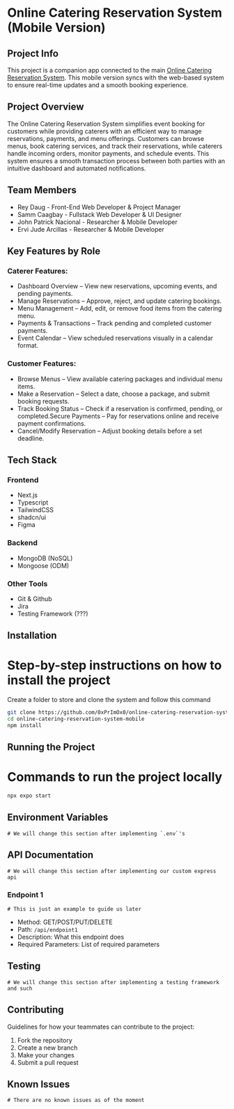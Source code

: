 # Online Catering Reservation System (Mobile Version)

## Project Info

This project is a companion app connected to the main [Online Catering Reservation System](https://github.com/0xPrImOx0/Online-Catering-Reservation-System.git). This mobile version syncs with the web-based system to ensure real-time updates and a smooth booking experience.

## Project Overview

The Online Catering Reservation System simplifies event booking for customers while providing caterers with an efficient way to manage reservations, payments, and menu offerings. Customers can browse menus, book catering services, and track their reservations, while caterers handle incoming orders, monitor payments, and schedule events. This system ensures a smooth transaction process between both parties with an intuitive dashboard and automated notifications.

## Team Members

- Rey Daug - Front-End Web Developer & Project Manager
- Samm Caagbay - Fullstack Web Developer & UI Designer
- John Patrick Nacional - Researcher & Mobile Developer
- Ervi Jude Arcillas - Researcher & Mobile Developer

## Key Features by Role

### Caterer Features:

- Dashboard Overview – View new reservations, upcoming events, and pending payments.
- Manage Reservations – Approve, reject, and update catering bookings.
- Menu Management – Add, edit, or remove food items from the catering menu.
- Payments & Transactions – Track pending and completed customer payments.
- Event Calendar – View scheduled reservations visually in a calendar format.

### Customer Features:

- Browse Menus – View available catering packages and individual menu items.
- Make a Reservation – Select a date, choose a package, and submit booking requests.
- Track Booking Status – Check if a reservation is confirmed, pending, or completed.Secure Payments – Pay for reservations online and receive payment confirmations.
- Cancel/Modify Reservation – Adjust booking details before a set deadline.

## Tech Stack

### Frontend

- Next.js
- Typescript
- TailwindCSS
- shadcn/ui
- Figma

### Backend

- MongoDB (NoSQL)
- Mongoose (ODM)

### Other Tools

- Git & Github
- Jira
- Testing Framework (???)

## Installation

# Step-by-step instructions on how to install the project

Create a folder to store and clone the system and follow this command

```bash
git clone https://github.com/0xPrImOx0/online-catering-reservation-system-mobile.git
cd online-catering-reservation-system-mobile
npm install
```

## Running the Project

# Commands to run the project locally

```bash
npx expo start
```

## Environment Variables

`` # We will change this section after implementing `.env`'s ``

## API Documentation

`# We will change this section after implementing our custom express api`

### Endpoint 1

`# This is just an example to guide us later`

- Method: GET/POST/PUT/DELETE
- Path: `/api/endpoint1`
- Description: What this endpoint does
- Required Parameters: List of required parameters

## Testing

`# We will change this section after implementing a testing framework and such`

## Contributing

Guidelines for how your teammates can contribute to the project:

1. Fork the repository
2. Create a new branch
3. Make your changes
4. Submit a pull request

## Known Issues

`# There are no known issues as of the moment `

